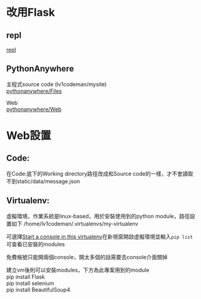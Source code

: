 # 改用Flask
## repl
[repl](https://replit.com/@lv1codeman/Python)


## PythonAnywhere

主程式source code (lv1codeman/mysite)  
[pythonanywhere/Files](https://www.pythonanywhere.com/user/lv1codeman/files/home/lv1codeman/mysite)


Web  
[pythonanywhere/Web](https://www.pythonanywhere.com/user/lv1codeman/webapps/#tab_id_lv1codeman_pythonanywhere_com)

# Web設置
## Code:
在Code:底下的Working directory路徑改成和Source code的一樣，才不會讀取不到static/data/message.json

## Virtualenv:
虛擬環境，作業系統是linux-based，用於安裝使用到的python module，路徑設置如下
/home/lv1codeman/.virtualenvs/my-virtualenv

可選擇[Start a console in this virtualenv](https://www.pythonanywhere.com/user/lv1codeman/consoles/virtualenv_console_in/lv1codeman.pythonanywhere.com/new)在新視窗開啟虛擬環境並輸入`pip list`可查看已安裝的modules

免費帳號只能開兩個console，開太多個的話需要去console介面關掉

建立vm後則可以安裝modules，下方為此專案用到的module  
pip install Flask  
pip install selenium  
pip install BeautifulSoup4  



